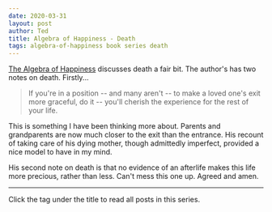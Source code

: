 ```yaml
---
date: 2020-03-31
layout: post
author: Ted
title: Algebra of Happiness - Death
tags: algebra-of-happiness book series death
---
```

[The Algebra of Happiness](https://tedslocum.com/daily/2020/03/21/Algebra-Of-Happiness-Intro) discusses death a fair bit. The author's has two notes on death. Firstly...

> If you're in a position -- and many aren't -- to make a loved one's exit more graceful, do it -- you'll cherish the experience for the rest of your life.

This is something I have been thinking more about. Parents and grandparents are now much closer to the exit than the entrance. His recount of taking care of his dying mother, though admittedly imperfect, provided a nice model to have in my mind.

His second note on death is that no evidence of an afterlife makes this life more precious, rather than less. Can't mess this one up. Agreed and amen.

<hr />

Click the tag under the title to read all posts in this series.
